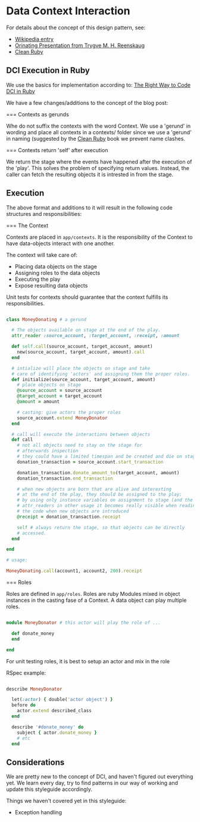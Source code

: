Data Context Interaction
========================

For details about the concept of this design pattern, see:

- [Wikipedia entry][wiki]
- [Orinating Presentation from Trygve M. H. Reenskaug][dci-origin]
- [Clean Ruby][cleanruby]

DCI Execution in Ruby
---------------------

We use the basics for implementation according to: [The Right Way to
Code DCI in Ruby][dci-ruby]

We have a few changes/additions to the concept of the blog post:

=== Contexts as gerunds

Whe do not suffix the contexts with the word Context.
We use a 'gerund' in wording and place all contexts in a contexts/
folder since we use a 'gerund' in naming (suggested by the [Clean
Ruby][cleanruby] book we prevent name clashes.

=== Contexts return 'self' after execution

We return the stage where the events have happened after the execution
of the 'play'. This solves the problem of specifying return values.
Instead, the caller can fetch the resulting objects it is intrested in
from the stage.

Execution
---------

The above format and additions to it will result in the following code
structures and responsibilities:

=== The Context

Contexts are placed in `app/contexts`. It is the responsibility of the
Context to have data-objects interact with one another.

The context will take care of:

- Placing data objects on the stage
- Assigning roles to the data objects
- Executing the play
- Expose resulting data objects

Unit tests for contexts should guarantee that the context fulfills its
responsibilities.

```ruby

class MoneyDonating # a gerund

  # The objects available on stage at the end of the play.
  attr_reader :source_account, :target_account, :receipt, :amount

  def self.call(source_account, target_account, amount)
    new(source_account, target_account, amount).call
  end

  # intialize will place the objects on stage and take
  # care of identifying 'actors' and assigning them the proper roles.
  def initialize(source_account, target_account, amount)
    # place objects on stage
    @source_account = source_account
    @target_account = target_account
    @amount = amount

    # casting: give actors the proper roles
    source_account.extend MoneyDonator
  end

  # call will execute the interactions between objects
  def call
    # not all objects need to stay on the stage for
    # afterwards inspection
    # they could have a limited timespan and be created and die on stage
    donation_transaction = source_account.start_transaction

    donation_transaction.donate_amount_to(target_account, amount)
    donation_transaction.end_transaction

    # when new objects are born that are alive and interesting
    # at the end of the play, they should be assigned to the play:
    # by using only instance variables on assignment to stage (and the
    # attr_readers in other usage it becomes really visible when reading
    # the code when new objects are introduced
    @receipt = donation_transaction.receipt

    self # always return the stage, so that objects can be directly
    # accessed.
  end

end

# usage:

MoneyDonating.call(account1, account2, 200).receipt

```

=== Roles

Roles are defined in `app/roles`. Roles are ruby Modules mixed in object
instances in the casting fase of a Context. A data object can play
multiple roles.

```ruby

module MoneyDonator # this actor will play the role of ...

  def donate_money
  end

end

```

For unit testing roles, it is best to setup an actor and mix in the role

RSpec example:

```ruby

describe MoneyDonator

  let(:actor) { double('actor object') }
  before do
    actor.extend described_class
  end

  describe '#donate_money' do
    subject { actor.donate_money }
    # etc
  end

```

Considerations
--------------

We are pretty new to the concept of DCI, and haven't figured out
everything yet. We learn every day, try to find patterns in our way of
working and update this styleguide accordingly.

Things we haven't covered yet in this styleguide:

- Exception handling

[wiki]: http://en.wikipedia.org/wiki/Data,_Context,_and_Interaction
[cleanruby]: http://www.clean-ruby.com/
[dci-origin]: http://oredev.org/videos/dci--re-thinking-the-foundations-of-oo
[dci-ruby]: http://mikepackdev.com/blog_posts/24-the-right-way-to-code-dci-in-ruby



